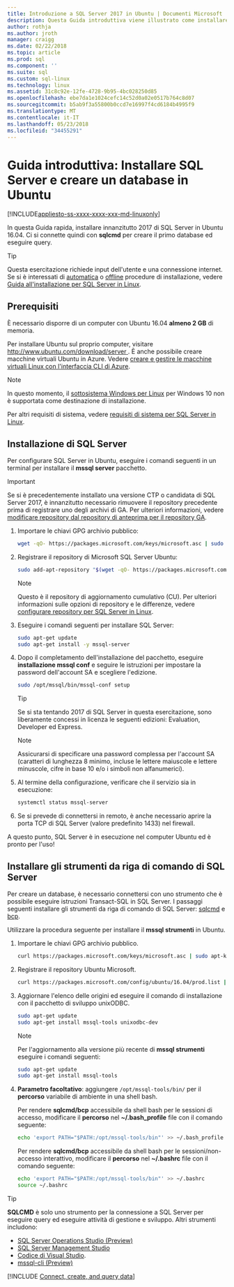 ```yaml
---
title: Introduzione a SQL Server 2017 in Ubuntu | Documenti Microsoft
description: Questa Guida introduttiva viene illustrato come installare SQL Server 2017 in Ubuntu e quindi creare query in un database con sqlcmd.
author: rothja
ms.author: jroth
manager: craigg
ms.date: 02/22/2018
ms.topic: article
ms.prod: sql
ms.component: ''
ms.suite: sql
ms.custom: sql-linux
ms.technology: linux
ms.assetid: 31c8c92e-12fe-4728-9b95-4bc028250d85
ms.openlocfilehash: ebe7da1e1024cefc14c52d0a02e0517b764c8d07
ms.sourcegitcommit: b5ab9f3a55800b0ccd7e16997f4cd6184b4995f9
ms.translationtype: MT
ms.contentlocale: it-IT
ms.lasthandoff: 05/23/2018
ms.locfileid: "34455291"
---
```

# <a name="quickstart-install-sql-server-and-create-a-database-on-ubuntu"></a>Guida introduttiva: Installare SQL Server e creare un database in Ubuntu

[!INCLUDE[appliesto-ss-xxxx-xxxx-xxx-md-linuxonly](../includes/appliesto-ss-xxxx-xxxx-xxx-md-linuxonly.md)]

In questa Guida rapida, installare innanzitutto 2017 di SQL Server in Ubuntu 16.04. Ci si connette quindi con **sqlcmd** per creare il primo database ed eseguire query.

> [!TIP]
> Questa esercitazione richiede input dell'utente e una connessione internet. Se si è interessati di [automatica](sql-server-linux-setup.md#unattended) o [offline](sql-server-linux-setup.md#offline) procedure di installazione, vedere [Guida all'installazione per SQL Server in Linux](sql-server-linux-setup.md).

## <a name="prerequisites"></a>Prerequisiti

È necessario disporre di un computer con Ubuntu 16.04 **almeno 2 GB** di memoria.

Per installare Ubuntu sul proprio computer, visitare [ http://www.ubuntu.com/download/server ](http://www.ubuntu.com/download/server). È anche possibile creare macchine virtuali Ubuntu in Azure. Vedere [creare e gestire le macchine virtuali Linux con l'interfaccia CLI di Azure](https://docs.microsoft.com/azure/virtual-machines/linux/tutorial-manage-vm).

> [!NOTE]
> In questo momento, il [sottosistema Windows per Linux](https://msdn.microsoft.com/commandline/wsl/about) per Windows 10 non è supportata come destinazione di installazione.

Per altri requisiti di sistema, vedere [requisiti di sistema per SQL Server in Linux](sql-server-linux-setup.md#system).

## <a id="install"></a>Installazione di SQL Server

Per configurare SQL Server in Ubuntu, eseguire i comandi seguenti in un terminal per installare il **mssql server** pacchetto.

> [!IMPORTANT]
> Se si è precedentemente installato una versione CTP o candidata di SQL Server 2017, è innanzitutto necessario rimuovere il repository precedente prima di registrare uno degli archivi di GA. Per ulteriori informazioni, vedere [modificare repository dal repository di anteprima per il repository GA](sql-server-linux-change-repo.md).

1. Importare le chiavi GPG archivio pubblico:

   ```bash
   wget -qO- https://packages.microsoft.com/keys/microsoft.asc | sudo apt-key add -
   ```

1. Registrare il repository di Microsoft SQL Server Ubuntu:

   ```bash
   sudo add-apt-repository "$(wget -qO- https://packages.microsoft.com/config/ubuntu/16.04/mssql-server-2017.list)"
   ```

   > [!NOTE]
   > Questo è il repository di aggiornamento cumulativo (CU). Per ulteriori informazioni sulle opzioni di repository e le differenze, vedere [configurare repository per SQL Server in Linux](sql-server-linux-change-repo.md).

1. Eseguire i comandi seguenti per installare SQL Server:

   ```bash
   sudo apt-get update
   sudo apt-get install -y mssql-server
   ```

1. Dopo il completamento dell'installazione del pacchetto, eseguire **installazione mssql conf** e seguire le istruzioni per impostare la password dell'account SA e scegliere l'edizione.

   ```bash
   sudo /opt/mssql/bin/mssql-conf setup
   ```

   > [!TIP]
   > Se si sta tentando 2017 di SQL Server in questa esercitazione, sono liberamente concessi in licenza le seguenti edizioni: Evaluation, Developer ed Express.

   > [!NOTE]
   > Assicurarsi di specificare una password complessa per l'account SA (caratteri di lunghezza 8 minimo, incluse le lettere maiuscole e lettere minuscole, cifre in base 10 e/o i simboli non alfanumerici).

1. Al termine della configurazione, verificare che il servizio sia in esecuzione:

   ```bash
   systemctl status mssql-server
   ```

1. Se si prevede di connettersi in remoto, è anche necessario aprire la porta TCP di SQL Server (valore predefinito 1433) nel firewall.

A questo punto, SQL Server è in esecuzione nel computer Ubuntu ed è pronto per l'uso!

## <a id="tools"></a>Installare gli strumenti da riga di comando di SQL Server

Per creare un database, è necessario connettersi con uno strumento che è possibile eseguire istruzioni Transact-SQL in SQL Server. I passaggi seguenti installare gli strumenti da riga di comando di SQL Server: [sqlcmd](../tools/sqlcmd-utility.md) e [bcp](../tools/bcp-utility.md).

Utilizzare la procedura seguente per installare il **mssql strumenti** in Ubuntu. 

1. Importare le chiavi GPG archivio pubblico.

   ```bash
   curl https://packages.microsoft.com/keys/microsoft.asc | sudo apt-key add -
   ```

1. Registrare il repository Ubuntu Microsoft.

   ```bash
   curl https://packages.microsoft.com/config/ubuntu/16.04/prod.list | sudo tee /etc/apt/sources.list.d/msprod.list
   ```

1. Aggiornare l'elenco delle origini ed eseguire il comando di installazione con il pacchetto di sviluppo unixODBC.

   ```bash
   sudo apt-get update 
   sudo apt-get install mssql-tools unixodbc-dev
   ```

   > [!Note] 
   > Per l'aggiornamento alla versione più recente di **mssql strumenti** eseguire i comandi seguenti:
   >    ```bash
   >   sudo apt-get update 
   >   sudo apt-get install mssql-tools 
   >   ```

1. **Parametro facoltativo**: aggiungere `/opt/mssql-tools/bin/` per il **percorso** variabile di ambiente in una shell bash.

   Per rendere **sqlcmd/bcp** accessibile da shell bash per le sessioni di accesso, modificare il **percorso** nel **~/.bash_profile** file con il comando seguente:

   ```bash
   echo 'export PATH="$PATH:/opt/mssql-tools/bin"' >> ~/.bash_profile
   ```

   Per rendere **sqlcmd/bcp** accessibile da shell bash per le sessioni/non-accesso interattivo, modificare il **percorso** nel **~/.bashrc** file con il comando seguente:

   ```bash
   echo 'export PATH="$PATH:/opt/mssql-tools/bin"' >> ~/.bashrc
   source ~/.bashrc
   ```

> [!TIP]
> **SQLCMD** è solo uno strumento per la connessione a SQL Server per eseguire query ed eseguire attività di gestione e sviluppo. Altri strumenti includono:
>
> * [SQL Server Operations Studio (Preview)](../sql-operations-studio/what-is.md)
> * [SQL Server Management Studio](sql-server-linux-manage-ssms.md)
> * [Codice di Visual Studio](sql-server-linux-develop-use-vscode.md).
> * [mssql-cli (Preview)](https://blogs.technet.microsoft.com/dataplatforminsider/2017/12/12/try-mssql-cli-a-new-interactive-command-line-tool-for-sql-server/)

[!INCLUDE [Connect, create, and query data](../includes/sql-linux-quickstart-connect-query.md)]
